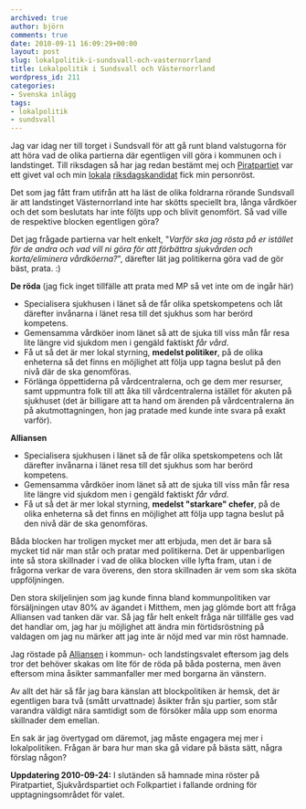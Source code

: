 ```yaml
---
archived: true
author: björn
comments: true
date: 2010-09-11 16:09:29+00:00
layout: post
slug: lokalpolitik-i-sundsvall-och-vasternorrland
title: Lokalpolitik i Sundsvall och Västernorrland
wordpress_id: 211
categories:
- Svenska inlägg
tags:
- lokalpolitik
- sundsvall
---
```


Jag var idag ner till torget i Sundsvall för att gå runt bland valstugorna för att höra vad de olika partierna där egentligen vill göra i kommunen och i landstinget. Till riksdagen så har jag redan bestämt mej och [Piratpartiet] var ett givet val och min [lokala][valpejl] [riksdagskandidat][j-o] fick min personröst.

Det som jag fått fram utifrån att ha läst de olika foldrarna rörande Sundsvall är att landstinget Västernorrland inte har skötts speciellt bra, långa vårdköer och det som beslutats har inte följts upp och blivit genomfört. Så vad ville de respektive blocken egentligen göra?

Det jag frågade partierna var helt enkelt, "*Varför ska jag rösta på er istället för de andra och vad vill ni göra för att förbättra sjukvården och korta/eliminera vårdköerna?*", därefter lät jag politikerna göra vad de gör bäst, prata. :)  

**De röda** (jag fick inget tillfälle att prata med MP så vet inte om de ingår här)  

* Specialisera sjukhusen i länet så de får olika spetskompetens och låt därefter invånarna i länet resa till det sjukhus som har berörd kompetens.
* Gemensamma vårdköer inom länet så att de sjuka till viss mån får resa lite längre vid sjukdom men i gengäld faktiskt *får vård*.
* Få ut så det är mer lokal styrning, **medelst politiker**, på de olika enheterna så det finns en möjlighet att följa upp tagna beslut på den nivå där de ska genomföras. 
* Förlänga öppettiderna på vårdcentralerna, och ge dem mer resurser, samt uppmuntra folk till att åka till vårdcentralerna istället för akuten på sjukhuset (det är billigare att ta hand om ärenden på vårdcentralerna än på akutmottagningen, hon jag pratade med kunde inte svara på exakt varför).

**Alliansen**  

* Specialisera sjukhusen i länet så de får olika spetskompetens och låt därefter invånarna i länet resa till det sjukhus som har berörd kompetens.
* Gemensamma vårdköer inom länet så att de sjuka till viss mån får resa lite längre vid sjukdom men i gengäld faktiskt *får vård*.
* Få ut så det är mer lokal styrning, **medelst "starkare" chefer**, på de olika enheterna så det finns en möjlighet att följa upp tagna beslut på den nivå där de ska genomföras. 

Båda blocken har troligen mycket mer att erbjuda, men det är bara så mycket tid när man står och pratar med politikerna. Det är uppenbarligen inte så stora skillnader i vad de olika blocken ville lyfta fram, utan i de frågorna verkar de vara överens, den stora skillnaden är vem som ska sköta uppföljningen.

Den stora skiljelinjen som jag kunde finna bland kommunpolitiken var försäljningen utav 80% av ägandet i Mitthem, men jag glömde bort att fråga Alliansen vad tanken där var. Så jag får helt enkelt fråga när tillfälle ges vad det handlar om, jag har ju möjlighet att ändra min förtidsröstning på valdagen om jag nu märker att jag inte är nöjd med var min röst hamnade.

Jag röstade på [Alliansen] i kommun- och landstingsvalet eftersom jag dels tror det behöver skakas om lite för de röda på båda posterna, men även eftersom mina åsikter sammanfaller mer med borgarna än vänstern.

Av allt det här så får jag bara känslan att blockpolitiken är hemsk, det är egentligen bara två (smått urvattnade) åsikter från sju partier, som står varandra väldigt nära samtidigt som de försöker måla upp som enorma skillnader dem emellan.

En sak är jag övertygad om däremot, jag måste engagera mej mer i lokalpolitiken. Frågan är bara hur man ska gå vidare på bästa sätt, några förslag någon?

**Uppdatering 2010-09-24:** I slutänden så hamnade mina röster på Piratpartiet, Sjukvårdspartiet och Folkpartiet i fallande ordning för upptagningsområdet för valet.

[Piratpartiet]:http://www.piratpartiet.se/
[j-o]:http://futuriteter.blogg.se/
[valpejl]:http://valpejl.se/kandidat/40686/Jan-Olof_Flink
[Alliansen]:http://alliansforsundsvall.se/
